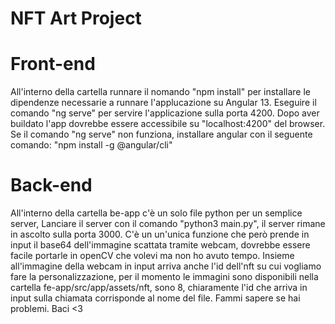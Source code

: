 # NFT Art Project


# Front-end

All'interno della cartella runnare il nomando "npm install" per installare le dipendenze necessarie a runnare l'applucazione su Angular 13.
Eseguire il comando "ng serve" per servire l'applicazione sulla porta 4200.
Dopo aver buildato l'app dovrebbe essere accessibile su "localhost:4200" del browser.
Se il comando "ng serve" non funziona, installare angular con il seguente comando: "npm install -g @angular/cli"



# Back-end

All'interno della cartella be-app c'è un solo file python per un semplice server,
Lanciare il server con il comando "python3 main.py", il server rimane in ascolto sulla porta 3000.
C'è un un'unica funzione che però prende in input il base64 dell'immagine scattata tramite webcam, dovrebbe essere facile portarle in openCV che volevi ma non ho avuto tempo.
Insieme all'immagine della webcam in input arriva anche l'id dell'nft su cui vogliamo fare la personalizzazione, per il momento le immagini sono disponibili nella cartella fe-app/src/app/assets/nft, sono 8, chiaramente l'id che arriva in input sulla chiamata corrisponde al nome del file.
Fammi sapere se hai problemi.
Baci <3
